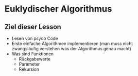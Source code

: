# Euklydischer Algorithmus

## Ziel dieser Lesson

* Lesen von psydo Code
* Erste einfache Algorithmen implementieren (man muss nicht zwangsläufig verstehen was der Algorithmus genau macht)
* Was sind Funktionen
    * Rückgabewerte
    * Parameter
    * Rekursion